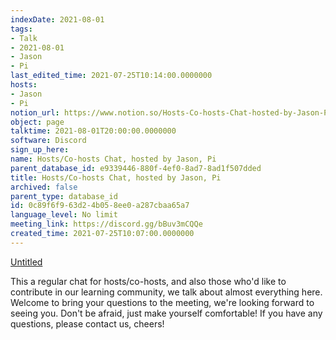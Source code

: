 ```yaml
---
indexDate: 2021-08-01
tags:
- Talk
- 2021-08-01
- Jason
- Pi
last_edited_time: 2021-07-25T10:14:00.0000000
hosts:
- Jason
- Pi
notion_url: https://www.notion.so/Hosts-Co-hosts-Chat-hosted-by-Jason-Pi-0c89f6f963d24b058ee0a287cbaa65a7
object: page
talktime: 2021-08-01T20:00:00.0000000
software: Discord
sign_up_here: 
name: Hosts/Co-hosts Chat, hosted by Jason, Pi
parent_database_id: e9339446-880f-4ef0-8ad7-8ad1f507dded
title: Hosts/Co-hosts Chat, hosted by Jason, Pi
archived: false
parent_type: database_id
id: 0c89f6f9-63d2-4b05-8ee0-a287cbaa65a7
language_level: No limit
meeting_link: https://discord.gg/bBuv3mCQQe
created_time: 2021-07-25T10:07:00.0000000
---
```




[Untitled](https://www.notion.so/cb083fc4f0b7459aa5afe1900ef25a1f)   


This a regular chat for hosts/co-hosts, and also those who'd like to contribute in our learning community, we talk about almost everything here. Welcome to bring your questions to the meeting, we're looking forward to seeing you. Don't be afraid, just make yourself comfortable!
If you have any questions, please contact us, cheers!







